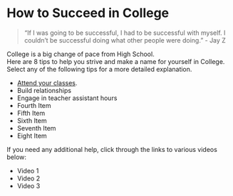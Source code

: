 # How to Succeed in College

> “If I was going to be successful, I had to be successful with myself. I couldn’t be successful doing what other people were doing.” - Jay Z

College is a big change of pace from High School. 
<br/>
Here are 8 tips to help you strive and make a name for yourself in College.
Select any of the following tips for a more detailed explanation.

- [Attend your classes](https://github.com/wardenevanMU/IT1600MarkdownFinal/blob/Master/AttendClasses.md).
- Build relationships
- Engage in teacher assistant hours
- Fourth Item
- Fifth Item
- Sixth Item
- Seventh Item
- Eight Item



If you need any additional help, click through the links to various videos below:
- Video 1
- Video 2
- Video 3


